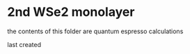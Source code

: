  # 2nd WSe2 monolayer
 the contents of this folder are quantum espresso calculations
 
 last created 
